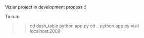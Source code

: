 Vizier project
in development process :)

To run:

>> cd dash_table
>> python app.py
>> cd ..
>> python app.py
>> visit localhost:2000
